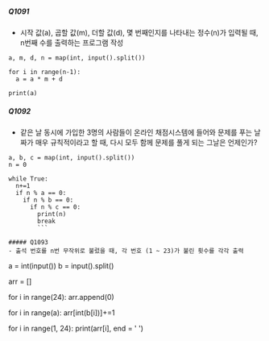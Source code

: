 ##### Q1091
- 시작 값(a), 곱할 값(m), 더할 값(d), 몇 번째인지를 나타내는 정수(n)가 입력될 때, n번째 수를 출력하는 프로그램 작성
```
a, m, d, n = map(int, input().split())

for i in range(n-1):
  a = a * m + d

print(a)
```

##### Q1092
- 같은 날 동시에 가입한 3명의 사람들이 온라인 채점시스템에 들어와 문제를 푸는 날짜가 매우 규칙적이라고 할 때, 다시 모두 함께 문제를 풀게 되는 그날은 언제인가?
```
a, b, c = map(int, input().split())
n = 0

while True:
  n+=1
  if n % a == 0:
    if n % b == 0:
      if n % c == 0:
        print(n)
        break
        ```
        
##### Q1093
- 출석 번호를 n번 무작위로 불렀을 때, 각 번호 (1 ~ 23)가 불린 횟수를 각각 출력
```
a = int(input())
b = input().split()

arr = []

for i in range(24):
  arr.append(0)

for i in range(a):
  arr[int(b[i])]+=1

for i in range(1, 24):
  print(arr[i], end = ' ')
 ```
